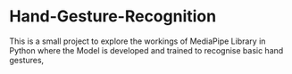 # Hand-Gesture-Recognition
 This is a small project to explore the workings of MediaPipe Library in Python where the Model is developed and trained to recognise basic hand gestures,
